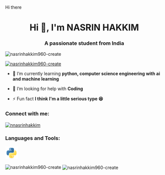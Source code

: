 Hi there 

<h1 align="center">Hi 👋, I'm NASRIN HAKKIM</h1>
<h3 align="center">A passionate student from India</h3>

<p align="left"> <img src="https://komarev.com/ghpvc/?username=nasrinhakkim960-create&label=Profile%20views&color=0e75b6&style=flat" alt="nasrinhakkim960-create" /> </p>

<p align="left"> <a href="https://github.com/ryo-ma/github-profile-trophy"><img src="https://github-profile-trophy.vercel.app/?username=nasrinhakkim960-create" alt="nasrinhakkim960-create" /></a> </p>

- 🌱 I’m currently learning **python, computer science engineering with ai and machine learning**

- 🤝 I’m looking for help with **Coding**

- ⚡ Fun fact **I think I'm a little serious type 😆**

<h3 align="left">Connect with me:</h3>
<p align="left">
<a href="https://linkedin.com/in/nnasrinhakkim" target="blank"><img align="center" src="https://raw.githubusercontent.com/rahuldkjain/github-profile-readme-generator/master/src/images/icons/Social/linked-in-alt.svg" alt="nnasrinhakkim" height="30" width="40" /></a>
</p>

<h3 align="left">Languages and Tools:</h3>
<p align="left"> <a href="https://www.python.org" target="_blank" rel="noreferrer"> <img src="https://raw.githubusercontent.com/devicons/devicon/master/icons/python/python-original.svg" alt="python" width="40" height="40"/> </a> </p>

<p><img align="left" src="https://github-readme-stats.vercel.app/api/top-langs?username=nasrinhakkim960-create&show_icons=true&locale=en&layout=compact" alt="nasrinhakkim960-create" /></p>

<p>&nbsp;<img align="center" src="https://github-readme-stats.vercel.app/api?username=nasrinhakkim960-create&show_icons=true&locale=en" alt="nasrinhakkim960-create" /></p>
<!--<h1 align="center">Hi 👋, I'm NASRIN HAKKIM</h1>
<h3 align="center">A passionate student from India</h3>

<p align="left"> <img src="https://komarev.com/ghpvc/?username=nasrinhakkim960-create&label=Profile%20views&color=0e75b6&style=flat" alt="nasrinhakkim960-create" /> </p>

<p align="left"> <a href="https://github.com/ryo-ma/github-profile-trophy"><img src="https://github-profile-trophy.vercel.app/?username=nasrinhakkim960-create" alt="nasrinhakkim960-create" /></a> </p>

- 🌱 I’m currently learning **python, computer science engineering with ai and machine learning**

- 🤝 I’m looking for help with **Coding**

- ⚡ Fun fact **I think I'm a little serious type 😆**

<h3 align="left">Connect with me:</h3>
<p align="left">
<a href="https://linkedin.com/in/nnasrinhakkim" target="blank"><img align="center" src="https://raw.githubusercontent.com/rahuldkjain/github-profile-readme-generator/master/src/images/icons/Social/linked-in-alt.svg" alt="nnasrinhakkim" height="30" width="40" /></a>
</p>

<h3 align="left">Languages and Tools:</h3>
<p align="left"> <a href="https://www.python.org" target="_blank" rel="noreferrer"> <img src="https://raw.githubusercontent.com/devicons/devicon/master/icons/python/python-original.svg" alt="python" width="40" height="40"/> </a> </p>

<p><img align="left" src="https://github-readme-stats.vercel.app/api/top-langs?username=nasrinhakkim960-create&show_icons=true&locale=en&layout=compact" alt="nasrinhakkim960-create" /></p>

<p>&nbsp;<img align="center" src="https://github-readme-stats.vercel.app/api?username=nasrinhakkim960-create&show_icons=true&locale=en" alt="nasrinhakkim960-create" /></p>
https://github-readme-stats.vercel.app/api?username=nasrinhakkim960-create&show_icons=true
**nasrinhakkim960-create/nasrinhakkim960-create** is a ✨ _special_ ✨ repository because its `README.md` (this file) appears on your GitHub profile.
https://github-readme-stats.vercel.app/api?username=nasrinhakkim960-create&hide=contribs,prs)

Here are some ideas to get you started:
I'm Nasrin Hakkim and I’m a student on cse with ai and machine learning .I'm interested in coding but no knowledge on it.
- 🔭 I’m currently working on ...
- 🌱 I’m currently learning ...
- 👯 I’m looking to collaborate on ...
- 🤔 I’m looking for help to understand new skills and study it more detail....
- 💬 Ask me about ...
- 📫 How to reach me:I have a linkedin profile so connect with me https://www.linkedin.com/in/nasrin-hakim-483b8237a?utm_source=share&utm_campaign=share_via&utm_content=profile&utm_medium=android_app...
- 😄 Pronouns: ...
- ⚡ Fun fact: ...
-->
